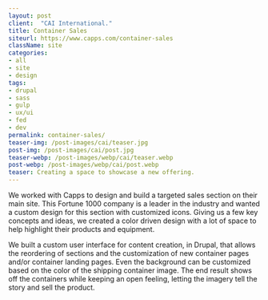 ```yaml
---
layout: post
client:  "CAI International."
title: Container Sales
siteurl: https://www.capps.com/container-sales
className: site
categories:
- all
- site
- design
tags:
- drupal
- sass
- gulp
- ux/ui
- fed
- dev
permalink: container-sales/
teaser-img: /post-images/cai/teaser.jpg
post-img: /post-images/cai/post.jpg
teaser-webp: /post-images/webp/cai/teaser.webp
post-webp: /post-images/webp/cai/post.webp
teaser: Creating a space to showcase a new offering.
---
```

We worked with Capps to design and build a targeted sales section on their main site. This Fortune 1000 company is a leader in the industry and wanted a custom design for this section with customized icons. Giving us a few key concepts and ideas, we created a color driven design with a lot of space to help highlight their products and equipment.

We built a custom user interface for content creation, in Drupal, that allows the reordering of sections and the customization of new container pages and/or container landing pages. Even the background can be customized based on the color of the shipping container image. The end result shows off the containers while keeping an open feeling, letting the imagery tell the story and sell the product.